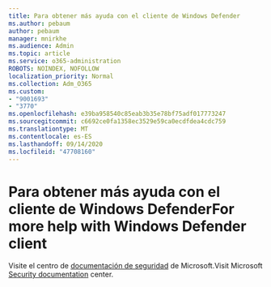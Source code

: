 ```yaml
---
title: Para obtener más ayuda con el cliente de Windows Defender
ms.author: pebaum
author: pebaum
manager: mnirkhe
ms.audience: Admin
ms.topic: article
ms.service: o365-administration
ROBOTS: NOINDEX, NOFOLLOW
localization_priority: Normal
ms.collection: Adm_O365
ms.custom:
- "9001693"
- "3770"
ms.openlocfilehash: e39ba958540c85eab3b35e78bf75adf017773247
ms.sourcegitcommit: c6692ce0fa1358ec3529e59ca0ecdfdea4cdc759
ms.translationtype: MT
ms.contentlocale: es-ES
ms.lasthandoff: 09/14/2020
ms.locfileid: "47708160"
---
```

# <a name="for-more-help-with-windows-defender-client"></a><span data-ttu-id="ab01f-102">Para obtener más ayuda con el cliente de Windows Defender</span><span class="sxs-lookup"><span data-stu-id="ab01f-102">For more help with Windows Defender client</span></span>

<span data-ttu-id="ab01f-103">Visite el centro de [documentación de seguridad](https://docs.microsoft.com/security/#pivot=products&panel=products1) de Microsoft.</span><span class="sxs-lookup"><span data-stu-id="ab01f-103">Visit Microsoft [Security documentation](https://docs.microsoft.com/security/#pivot=products&panel=products1) center.</span></span>